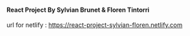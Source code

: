 #### React Project By Sylvian Brunet & Floren Tintorri

url for netlify : https://react-project-sylvian-floren.netlify.com